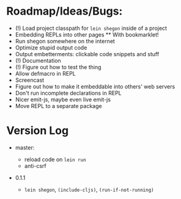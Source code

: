 # Roadmap/Ideas/Bugs:

* (!) Load project classpath for `lein shegon` inside of a project
* Embedding REPLs into other pages
** With bookmarklet!
* Run shegon somewhere on the internet
* Optimize stupid output code
* Output embetterments: clickable code snippets and stuff
* (!) Documentation
* (!) Figure out how to test the thing
* Allow defmacro in REPL
* Screencast
* Figure out how to make it embeddable into others' web servers
* Don't run incomplete declarations in REPL
* Nicer emit-js, maybe even live emit-js
* Move REPL to a separate package

# Version Log

* master:
    * reload code on `lein run`
    * anti-csrf

* 0.1.1
    * `lein shegon`, `(include-cljs)`, `(run-if-not-running)`
